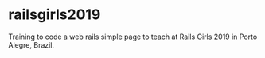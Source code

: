 # railsgirls2019
Training to code a web rails simple page to teach at Rails Girls 2019 in Porto Alegre, Brazil.
